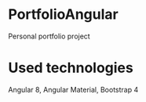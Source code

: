 # PortfolioAngular

Personal portfolio project

# Used technologies

Angular 8, Angular Material, Bootstrap 4
